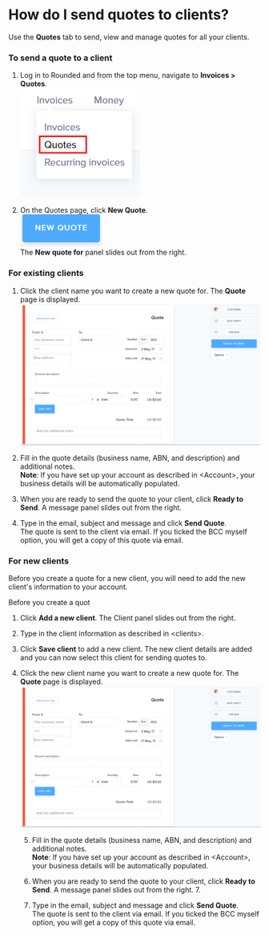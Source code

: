 # How do I send quotes to clients?

Use the **Quotes** tab to send, view and manage quotes for all your clients.

### To send a quote to a client

1. Log in to Rounded and from the top menu, navigate to **Invoices &gt; Quotes**.  
   ![](/assets/Quotes.png)

2. On the Quotes page, click **New Quote**.  
   ![](/assets/NewQuote.png)  
   The **New quote for** panel slides out from the right.



### For existing clients

1. Click the client name you want to create a new quote for. The **Quote** page is displayed.  
   ![](/assets/New_Quote_Template.png)

2. Fill in the quote details \(business name, ABN, and description\) and additional notes.  
   **Note**: If you have set up your account as described in &lt;Account&gt;, your business details will be automatically populated.

3. When you are ready to send the quote to your client, click **Ready to Send**. A message panel slides out from the right. 

4. Type in the email, subject and message and click **Send Quote**.   
   The quote is sent to the client via email. If you ticked the BCC myself option, you will get a copy of this quote via email. 

### For new clients

Before you create a quote for a new client, you will need to add the new client's information to your account.

Before you create a quot



1. Click **Add a new client**. The Client panel slides out from the right. 
2. Type in the client information as described in &lt;clients&gt;. 
3. Click **Save client** to add a new client. 
   The new client details are added and you can now select this client for sending quotes to. 

4. Click the new client name you want to create a new quote for. The **Quote** page is displayed.  
   ![](/assets/New_Quote_Template.png)

   5. Fill in the quote details \(business name, ABN, and description\) and additional notes.  
   **Note**: If you have set up your account as described in &lt;Account&gt;, your business details will be automatically populated.

   6. When you are ready to send the quote to your client, click **Ready to Send**. A message panel slides out from the right. 7. 

   7. Type in the email, subject and message and click **Send Quote**.   
   The quote is sent to the client via email. If you ticked the BCC myself option, you will get a copy of this quote via email. 



